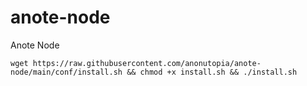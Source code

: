 # anote-node
Anote Node

```
wget https://raw.githubusercontent.com/anonutopia/anote-node/main/conf/install.sh && chmod +x install.sh && ./install.sh
```